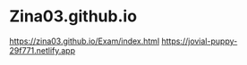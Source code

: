 # Zina03.github.io

https://zina03.github.io/Exam/index.html
https://jovial-puppy-29f771.netlify.app
